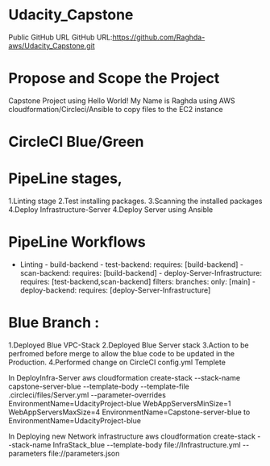 # Udacity_Capstone

Public GitHub URL 
GitHub URL:https://github.com/Raghda-aws/Udacity_Capstone.git


# Propose and Scope the Project
Capstone Project using Hello World! My Name is Raghda using AWS cloudformation/Circleci/Ansible to copy files to the EC2 instance 
# CircleCI Blue/Green
# PipeLine stages,
1.Linting stage
2.Test installing packages.
3.Scanning the installed packages
4.Deploy Infrastructure-Server
4.Deploy Server using Ansible


# PipeLine Workflows
- Linting
      - build-backend
      - test-backend:
          requires: [build-backend]
      - scan-backend:
          requires: [build-backend]
      - deploy-Server-Infrastructure:
          requires: [test-backend,scan-backend]
          filters:
            branches:
              only: [main]
      - deploy-backend:
          requires: [deploy-Server-Infrastructure]
# Blue Branch :
1.Deployed Blue VPC-Stack
2.Deployed Blue Server stack
3.Action to be perfromed before merge to allow the blue code to be updated in the Production.
4.Performed change on CircleCI config.yml Templete

In DeployInfra-Server
aws cloudformation create-stack --stack-name capstone-server-blue --template-body --template-file .circleci/files/Server.yml --parameter-overrides EnvironmentName=UdacityProject-blue WebAppServersMinSize=1 WebAppServersMaxSize=4
EnvironmentName=Capstone-server-blue to EnvironmentName=UdacityProject-blue

In Deploying new Network infrastructure
aws cloudformation create-stack --stack-name InfraStack_blue --template-body file://Infrastructure.yml --parameters file://parameters.json
